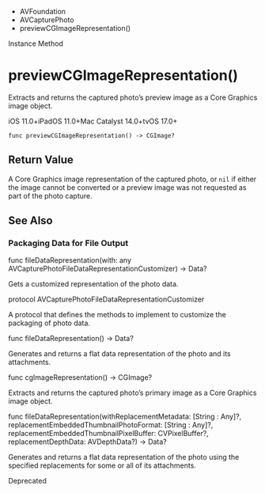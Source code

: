 

- AVFoundation
- AVCapturePhoto
-  previewCGImageRepresentation() 

Instance Method

# previewCGImageRepresentation()

Extracts and returns the captured photo’s preview image as a Core Graphics image object.

iOS 11.0+iPadOS 11.0+Mac Catalyst 14.0+tvOS 17.0+

``` source
func previewCGImageRepresentation() -> CGImage?
```

## Return Value

A Core Graphics image representation of the captured photo, or `nil` if either the image cannot be converted or a preview image was not requested as part of the photo capture.

## See Also

### Packaging Data for File Output

func fileDataRepresentation(with: any AVCapturePhotoFileDataRepresentationCustomizer) -> Data?

Gets a customized representation of the photo data.

protocol AVCapturePhotoFileDataRepresentationCustomizer

A protocol that defines the methods to implement to customize the packaging of photo data.

func fileDataRepresentation() -> Data?

Generates and returns a flat data representation of the photo and its attachments.

func cgImageRepresentation() -> CGImage?

Extracts and returns the captured photo’s primary image as a Core Graphics image object.

func fileDataRepresentation(withReplacementMetadata: [String : Any]?, replacementEmbeddedThumbnailPhotoFormat: [String : Any]?, replacementEmbeddedThumbnailPixelBuffer: CVPixelBuffer?, replacementDepthData: AVDepthData?) -> Data?

Generates and returns a flat data representation of the photo using the specified replacements for some or all of its attachments.

Deprecated

